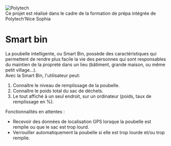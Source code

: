 ![Polytech](http://www.polytechnice.fr/jahia/jsp/jahia/templates/inc/img/polytech_nice-sophia.png)<br>
Ce projet est réalisé dans le cadre de la formation de prépa intégrée de Polytech'Nice Sophia

<h1> Smart bin </h1>
  
La poubelle intelligente, ou Smart Bin, possède des caractéristiques qui permettent de rendre plus facile la vie des personnes qui sont responsables du maintien de la propreté dans un lieu (bâtiment, grande maison, ou même petit village...).   
Avec la Smart Bin, l'utilisateur peut:
1. Connaître le niveau de remplissage de la poubelle.
2. Connaître le poids total du sac de déchets.
3. Le tout affiché à un seul endroit, sur un ordinateur (poids, taux de remplissage en %). 


Fonctionnalités en attentes :
 - Recevoir des données de localisation GPS lorsque la poubelle est remplie ou que le sac est trop lourd.
 - Verrouiller automatiquement la poubelle si elle est trop lourde et/ou trop remplie.
